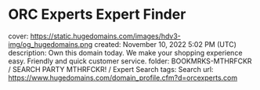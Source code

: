 # ORC Experts Expert Finder

cover: https://static.hugedomains.com/images/hdv3-img/og_hugedomains.png
created: November 10, 2022 5:02 PM (UTC)
description: Own this domain today. We make your shopping experience easy. Friendly and quick customer service.
folder: BOOKMRKS-MTHRFCKR / SEARCH PARTY MTHRFCKR! / Expert Search
tags: Search
url: https://www.hugedomains.com/domain_profile.cfm?d=orcexperts.com